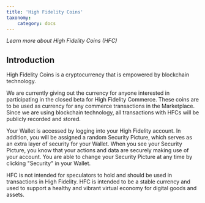 ```yaml
---
title: 'High Fidelity Coins'
taxonomy:
	category: docs
---
```


*Learn more about High Fidelity Coins (HFC)*

## Introduction

High Fidelity Coins is a cryptocurrency that is empowered by blockchain technology.

We are currently giving out the currency for anyone interested in participating in the closed beta for High Fidelity Commerce. These coins are to be used as currency for any commerce transactions in the Marketplace. Since we are using blockchain technology, all transactions with HFCs will be publicly recorded and stored. 

Your Wallet is accessed by logging into your High Fidelity account. In addition, you will be assigned a random Security Picture, which serves as an extra layer of security for your Wallet. When you see your Security Picture, you know that your actions and data are securely making use of your account. You are able to change your Security Picture at any time by clicking "Security" in your Wallet.

HFC is not intended for speculators to hold and should be used in transactions in High Fidelity. HFC is intended to be a stable currency and used to support a healthy and vibrant virtual economy for digital goods and assets.








